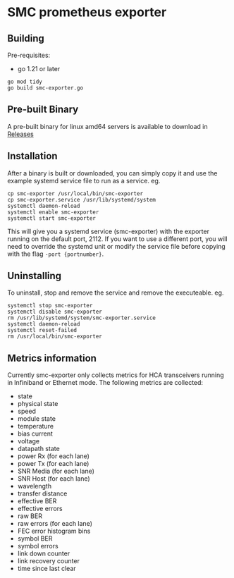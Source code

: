 # SMC prometheus exporter
## Building
Pre-requisites:
- go 1.21 or later
```
go mod tidy
go build smc-exporter.go
```
## Pre-built Binary
A pre-built binary for linux amd64 servers is available to download in [Releases](https://github.com/smc-public/smc-exporter/releases)

## Installation
After a binary is built or downloaded, you can simply copy it and use the example systemd service file to run as a service. eg.
```
cp smc-exporter /usr/local/bin/smc-exporter
cp smc-exporter.service /usr/lib/systemd/system
systemctl daemon-reload
systemctl enable smc-exporter
systemctl start smc-exporter
```
This will give you a systemd service (smc-exporter) with the exporter running on the default port, 2112. If you want to use a different port, you will need to override the systemd unit or modify the service file before copying with the flag `-port {portnumber}`. 
## Uninstalling
To uninstall, stop and remove the service and remove the executeable.  eg.
```
systemctl stop smc-exporter
systemctl disable smc-exporter
rm /usr/lib/systemd/system/smc-exporter.service
systemctl daemon-reload
systemctl reset-failed
rm /usr/local/bin/smc-exporter
```

## Metrics information
Currently smc-exporter only collects metrics for HCA transceivers running in Infiniband or Ethernet mode. The following metrics are collected:
- state
- physical state
- speed
- module state
- temperature
- bias current
- voltage
- datapath state
- power Rx (for each lane)
- power Tx (for each lane)
- SNR Media (for each lane)
- SNR Host (for each lane)
- wavelength
- transfer distance
- effective BER
- effective errors
- raw BER
- raw errors (for each lane)
- FEC error histogram bins
- symbol BER
- symbol errors
- link down counter
- link recovery counter
- time since last clear

